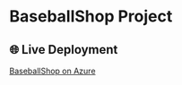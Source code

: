 ﻿# BaseballShop Project

## 🌐 Live Deployment
[BaseballShop on Azure](https://dawstin-cpw221-baseballshop20250518044013.azurewebsites.net/)
